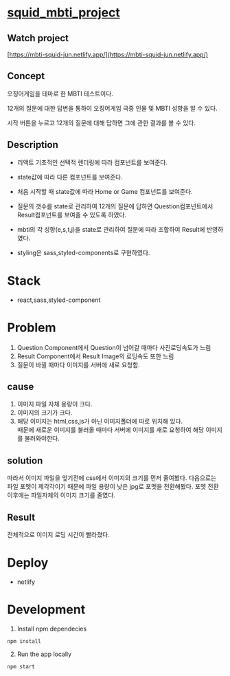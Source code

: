 # [squid_mbti_project](https://mbti-squid-jun.netlify.app/)

## Watch project

[https://mbti-squid-jun.netlify.app/](https://mbti-squid-jun.netlify.app/)

## Concept

오징어게임을 테마로 한 MBTI 테스트이다.

12개의 질문에 대한 답변을 통하여 오징어게임 극중 인물 및 MBTI 성향을 알 수 있다.

시작 버튼을 누르고 12개의 질문에 대해 답하면 그에 관한 결과를 볼 수 있다.

## Description

- 리액트 기초적인 선택적 렌더링에 따라 컴포넌트를 보여준다.

- state값에 따라 다른 컴포넌트를 보여준다.

- 처음 시작할 때 state값에 따라 Home or Game 컴포넌트를 보여준다.

- 질문의 갯수를 state로 관리하여 12개의 질문에 답하면 Question컴포넌트에서 Result컴포넌트를 보여줄 수 있도록 하였다.

- mbti의 각 성향(e,s,t,j)을 state로 관리하여 질문에 따라 조합하여 Result에 반영하였다.

- styling은 sass,styled-components로 구현하였다.

# Stack

- react,sass,styled-component

# Problem

1. Question Component에서 Question이 넘어갈 때마다 사진로딩속도가 느림
2. Result Component에서 Result Image의 로딩속도 또한 느림
3. 질문이 바뀔 때마다 이미지를 서버에 새로 요청함.

## cause

1. 이미지 파일 자체 용량이 크다.
2. 이미지의 크기가 크다.
3. 해당 이미지는 html,css,js가 아닌 이미지폴더에 따로 위치해 있다.  
   때문에 새로운 이미지를 불러올 때마다 서버에 이미지를 새로 요청하여 해당 이미지를 불러와야한다.

## solution

따라서 이미지 파일을 엎기전에 css에서 이미지의 크기를 먼저 줄여봤다.
다음으로는 파일 포멧이 제각각이기 때문에 파일 용량이 낮은 jpg로 포멧을 전환해봤다.
포멧 전환이후에는 파일자체의 이미지 크기를 줄였다.

## Result

전체적으로 이미지 로딩 시간이 빨라졌다.

# Deploy

- netlify

# Development

1. Install npm dependecies

```
npm install
```

2. Run the app locally

```
npm start
```
